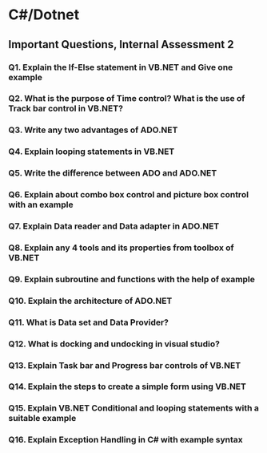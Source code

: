 # C#/Dotnet
## Important Questions, Internal Assessment 2
### Q1. Explain the If-Else statement in VB.NET and Give one example
### Q2. What is the purpose of Time control? What is the use of Track bar control in VB.NET?
### Q3. Write any two advantages of ADO.NET
### Q4. Explain looping statements in VB.NET
### Q5. Write the difference between ADO and ADO.NET
### Q6. Explain about combo box control and picture box control with an example
### Q7. Explain Data reader and Data adapter in ADO.NET
### Q8. Explain any 4 tools and its properties from toolbox of VB.NET
### Q9. Explain subroutine and functions with the help of example
### Q10. Explain the architecture of ADO.NET
### Q11. What is Data set and Data Provider? 
### Q12. What is docking and undocking in visual studio?
### Q13. Explain Task bar and Progress bar controls of VB.NET
### Q14. Explain the steps to create a simple form using VB.NET
### Q15. Explain VB.NET Conditional and looping statements with a suitable example
### Q16. Explain Exception Handling in C# with example syntax